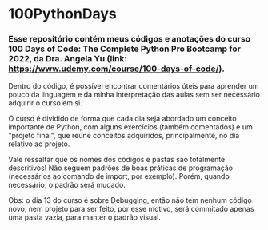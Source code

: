 # 100PythonDays

### Esse repositório contém meus códigos e anotações do curso 100 Days of Code: The Complete Python Pro Bootcamp for 2022, da Dra. Angela Yu (link: https://www.udemy.com/course/100-days-of-code/).

Dentro do código, é possível encontrar comentários úteis para aprender um pouco da linguagem e da minha interpretação das aulas sem ser necessário adquirir o curso em si.

O curso é dividido de forma que cada dia seja abordado um conceito importante de Python, com alguns exercícios (também comentados) e um "projeto final", que reúne conceitos adquiridos, principalmente, no dia relativo ao projeto.

Vale ressaltar que os nomes dos códigos e pastas são totalmente descritivos! Não seguem padrões de boas práticas de programação (necessários ao comando de import, por exemplo). Porém, quando necessário, o padrão será mudado.

Obs: o dia 13 do curso é sobre Debugging, então não tem nenhum código novo, nem projeto para ser feito, por esse motivo, será commitado apenas uma pasta vazia, para manter o padrão visual.
